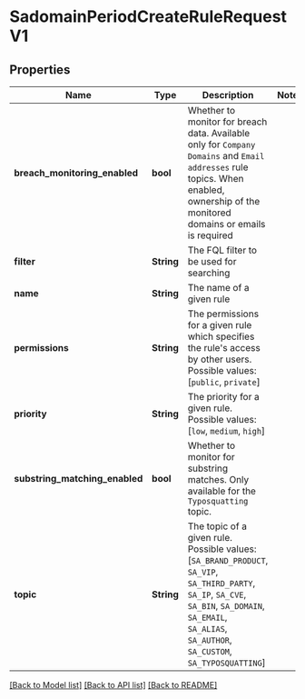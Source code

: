 # SadomainPeriodCreateRuleRequestV1

## Properties

Name | Type | Description | Notes
------------ | ------------- | ------------- | -------------
**breach_monitoring_enabled** | **bool** | Whether to monitor for breach data. Available only for `Company Domains` and `Email addresses` rule topics. When enabled, ownership of the monitored domains or emails is required |
**filter** | **String** | The FQL filter to be used for searching |
**name** | **String** | The name of a given rule |
**permissions** | **String** | The permissions for a given rule which specifies the rule's access by other users. Possible values: [`public`, `private`] |
**priority** | **String** | The priority for a given rule. Possible values: [`low`, `medium`, `high`] |
**substring_matching_enabled** | **bool** | Whether to monitor for substring matches. Only available for the `Typosquatting` topic. |
**topic** | **String** | The topic of a given rule. Possible values: [`SA_BRAND_PRODUCT`, `SA_VIP`, `SA_THIRD_PARTY`, `SA_IP`, `SA_CVE`, `SA_BIN`, `SA_DOMAIN`, `SA_EMAIL`, `SA_ALIAS`, `SA_AUTHOR`, `SA_CUSTOM`, `SA_TYPOSQUATTING`] |

[[Back to Model list]](./README.md#documentation-for-models) [[Back to API list]](./README.md#documentation-for-api-endpoints) [[Back to README]](../README.md)
